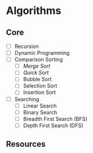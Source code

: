 # Algorithms

## Core
- [ ] Recursion
- [ ] Dynamic Programming
- [ ] Comparison Sorting
  - [ ] *Merge Sort*
  - [ ] *Quick Sort*
  - [ ] Bubble Sort
  - [ ] Selection Sort
  - [ ] Insertion Sort
- [ ] Searching
  - [ ] Linear Search
  - [ ] Binary Search
  - [ ] Breadth First Search (BFS)
  - [ ] Depth First Search (DFS)

## Resources